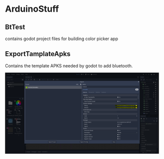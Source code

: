 # ArduinoStuff

## BtTest 

contains godot project files for building color picker app

## ExportTamplateApks

Contains the template APKS needed by godot to add bluetooth. 

![alt text](Capture.PNG "godotSnip")
